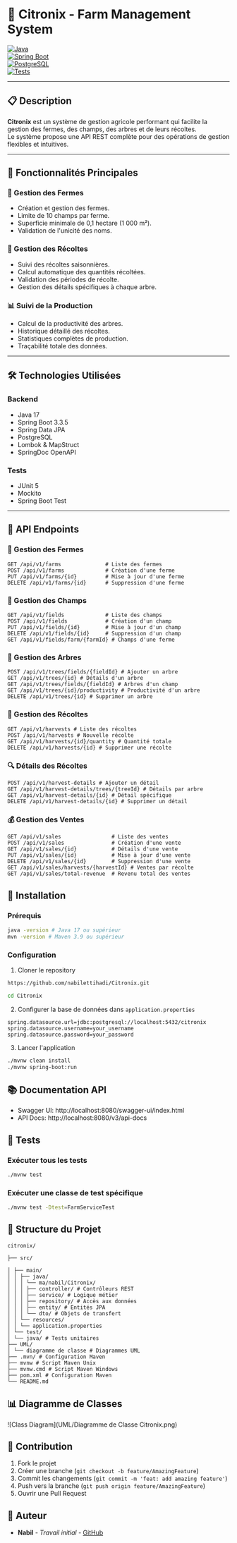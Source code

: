 # 🌳 **Citronix - Farm Management System**

[![Java](https://img.shields.io/badge/Java-17-orange.svg)](https://openjdk.java.net/projects/jdk/17/)  
[![Spring Boot](https://img.shields.io/badge/Spring%20Boot-3.3.5-brightgreen.svg)](https://spring.io/projects/spring-boot)  
[![PostgreSQL](https://img.shields.io/badge/PostgreSQL-Latest-blue.svg)](https://www.postgresql.org/)  
[![Tests](https://img.shields.io/badge/Tests-Passing-success.svg)](https://github.com/yourusername/Citronix/actions)

---

## 📋 **Description**

**Citronix** est un système de gestion agricole performant qui facilite la gestion des fermes, des champs, des arbres et
de leurs récoltes.  
Le système propose une API REST complète pour des opérations de gestion flexibles et intuitives.

---

## 🚀 **Fonctionnalités Principales**

### 🏡 Gestion des Fermes

- Création et gestion des fermes.
- Limite de 10 champs par ferme.
- Superficie minimale de 0,1 hectare (1 000 m²).
- Validation de l'unicité des noms.

### 🌱 Gestion des Récoltes

- Suivi des récoltes saisonnières.
- Calcul automatique des quantités récoltées.
- Validation des périodes de récolte.
- Gestion des détails spécifiques à chaque arbre.

### 📊 Suivi de la Production

- Calcul de la productivité des arbres.
- Historique détaillé des récoltes.
- Statistiques complètes de production.
- Traçabilité totale des données.

---

## 🛠️ **Technologies Utilisées**

### Backend

- Java 17
- Spring Boot 3.3.5
- Spring Data JPA
- PostgreSQL
- Lombok & MapStruct
- SpringDoc OpenAPI

### Tests

- JUnit 5
- Mockito
- Spring Boot Test

---

## 📝 **API Endpoints**

### 🏡 Gestion des Fermes

```http
GET /api/v1/farms              # Liste des fermes
POST /api/v1/farms             # Création d'une ferme
PUT /api/v1/farms/{id}         # Mise à jour d'une ferme
DELETE /api/v1/farms/{id}      # Suppression d'une ferme
```

### 🌾 Gestion des Champs

```http
GET /api/v1/fields             # Liste des champs
POST /api/v1/fields            # Création d'un champ
PUT /api/v1/fields/{id}        # Mise à jour d'un champ
DELETE /api/v1/fields/{id}     # Suppression d'un champ
GET /api/v1/fields/farm/{farmId} # Champs d'une ferme
```

### 🌳 Gestion des Arbres

```http
POST /api/v1/trees/fields/{fieldId} # Ajouter un arbre
GET /api/v1/trees/{id} # Détails d'un arbre
GET /api/v1/trees/fields/{fieldId} # Arbres d'un champ
GET /api/v1/trees/{id}/productivity # Productivité d'un arbre
DELETE /api/v1/trees/{id} # Supprimer un arbre
```

### 🌾 Gestion des Récoltes

```http
GET /api/v1/harvests # Liste des récoltes
POST /api/v1/harvests # Nouvelle récolte
GET /api/v1/harvests/{id}/quantity # Quantité totale
DELETE /api/v1/harvests/{id} # Supprimer une récolte
```

### 🔍 Détails des Récoltes

```http
POST /api/v1/harvest-details # Ajouter un détail
GET /api/v1/harvest-details/trees/{treeId} # Détails par arbre
GET /api/v1/harvest-details/{id} # Détail spécifique
DELETE /api/v1/harvest-details/{id} # Supprimer un détail
```

### 💰 Gestion des Ventes

```http
GET /api/v1/sales                # Liste des ventes
POST /api/v1/sales               # Création d'une vente
GET /api/v1/sales/{id}           # Détails d'une vente
PUT /api/v1/sales/{id}           # Mise à jour d'une vente
DELETE /api/v1/sales/{id}        # Suppression d'une vente
GET /api/v1/sales/harvests/{harvestId} # Ventes par récolte
GET /api/v1/sales/total-revenue  # Revenu total des ventes
```

## 🔧 Installation

### Prérequis

```bash
java -version # Java 17 ou supérieur
mvn -version # Maven 3.9 ou supérieur
```

### Configuration

1. Cloner le repository

```bash
https://github.com/nabilettihadi/Citronix.git
```

```bash
cd Citronix
```

2. Configurer la base de données dans `application.properties`

```properties
spring.datasource.url=jdbc:postgresql://localhost:5432/citronix
spring.datasource.username=your_username
spring.datasource.password=your_password
```

3. Lancer l'application

```bash
./mvnw clean install
./mvnw spring-boot:run
```

## 📚 Documentation API

- Swagger UI: http://localhost:8080/swagger-ui/index.html
- API Docs: http://localhost:8080/v3/api-docs

## 🧪 Tests

### Exécuter tous les tests

```bash
./mvnw test
```

### Exécuter une classe de test spécifique

```bash
./mvnw test -Dtest=FarmServiceTest
```

## 📁 Structure du Projet

```plaintext
citronix/

├── src/

│ ├── main/
│ │ ├── java/
│ │ │ └── ma/nabil/Citronix/
│ │ │ ├── controller/ # Contrôleurs REST
│ │ │ ├── service/ # Logique métier
│ │ │ ├── repository/ # Accès aux données
│ │ │ ├── entity/ # Entités JPA
│ │ │ └── dto/ # Objets de transfert
│ │ └── resources/
│ │ └── application.properties
│ └── test/
│ └── java/ # Tests unitaires
├── UML/
│ └── diagramme de classe # Diagrammes UML
├── .mvn/ # Configuration Maven
├── mvnw # Script Maven Unix
├── mvnw.cmd # Script Maven Windows
├── pom.xml # Configuration Maven
└── README.md
```

## 📊 Diagramme de Classes

![Class Diagram](UML/Diagramme de Classe Citronix.png)

## 🤝 Contribution

1. Fork le projet
2. Créer une branche (`git checkout -b feature/AmazingFeature`)
3. Commit les changements (`git commit -m 'feat: add amazing feature'`)
4. Push vers la branche (`git push origin feature/AmazingFeature`)
5. Ouvrir une Pull Request

## 👥 Auteur

- **Nabil** - *Travail initial* - [GitHub](https://github.com/nabilettihadi)